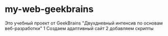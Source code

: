 # my-web-geekbrains

Это учебный проект от GeekBrains "Двухдневный интенсив по основам веб-разработки"
1 Создаем адаптивный сайт
2 добавляем скрипты
